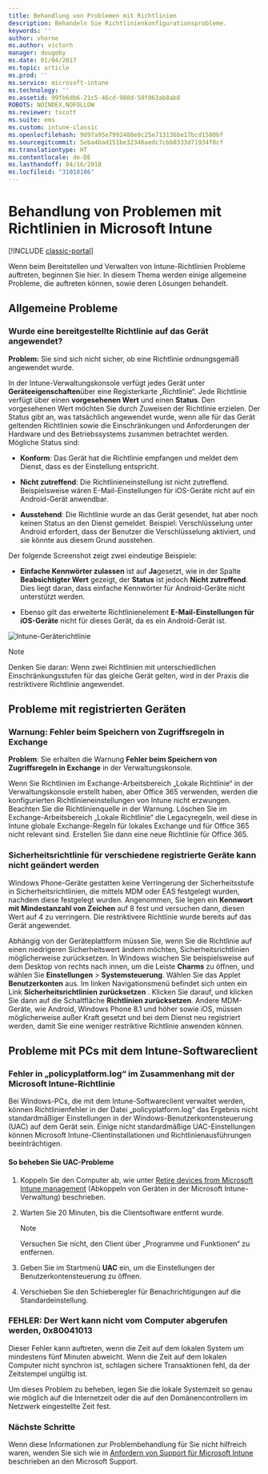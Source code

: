```yaml
---
title: Behandlung von Problemen mit Richtlinien
description: Behandeln Sie Richtlinienkonfigurationsprobleme.
keywords: ''
author: vhorne
ms.author: victorh
manager: dougeby
ms.date: 01/04/2017
ms.topic: article
ms.prod: ''
ms.service: microsoft-intune
ms.technology: ''
ms.assetid: 99fb6db6-21c5-46cd-980d-50f063ab8ab8
ROBOTS: NOINDEX,NOFOLLOW
ms.reviewer: tscott
ms.suite: ems
ms.custom: intune-classic
ms.openlocfilehash: 9d9fa95e7992488e8c25e713136be17bcd1580bf
ms.sourcegitcommit: 5eba4bad151be32346aedc7cbb0333d71934f8cf
ms.translationtype: HT
ms.contentlocale: de-DE
ms.lasthandoff: 04/16/2018
ms.locfileid: "31018106"
---
```

# <a name="troubleshoot-policies-in-microsoft-intune"></a>Behandlung von Problemen mit Richtlinien in Microsoft Intune

[!INCLUDE [classic-portal](../includes/classic-portal.md)]

Wenn beim Bereitstellen und Verwalten von Intune-Richtlinien Probleme auftreten, beginnen Sie hier. In diesem Thema werden einige allgemeine Probleme, die auftreten können, sowie deren Lösungen behandelt.

## <a name="general-issues"></a>Allgemeine Probleme

### <a name="was-a-deployed-policy-applied-to-the-device"></a>Wurde eine bereitgestellte Richtlinie auf das Gerät angewendet?
**Problem:** Sie sind sich nicht sicher, ob eine Richtlinie ordnungsgemäß angewendet wurde.

In der Intune-Verwaltungskonsole verfügt jedes Gerät unter **Geräteeigenschaften**über eine Registerkarte „Richtlinie“. Jede Richtlinie verfügt über einen **vorgesehenen Wert** und einen **Status**. Den vorgesehenen Wert möchten Sie durch Zuweisen der Richtlinie erzielen. Der Status gibt an, was tatsächlich angewendet wurde, wenn alle für das Gerät geltenden Richtlinien sowie die Einschränkungen und Anforderungen der Hardware und des Betriebssystems zusammen betrachtet werden. Mögliche Status sind:

-   **Konform**: Das Gerät hat die Richtlinie empfangen und meldet dem Dienst, dass es der Einstellung entspricht.

-   **Nicht zutreffend**: Die Richtlinieneinstellung ist nicht zutreffend. Beispielsweise wären E-Mail-Einstellungen für iOS-Geräte nicht auf ein Android-Gerät anwendbar.

-   **Ausstehend**: Die Richtlinie wurde an das Gerät gesendet, hat aber noch keinen Status an den Dienst gemeldet. Beispiel: Verschlüsselung unter Android erfordert, dass der Benutzer die Verschlüsselung aktiviert, und sie könnte aus diesem Grund ausstehen.

Der folgende Screenshot zeigt zwei eindeutige Beispiele:

-   **Einfache Kennwörter zulassen** ist auf **Ja**gesetzt, wie in der Spalte **Beabsichtigter Wert** gezeigt, der **Status** ist jedoch **Nicht zutreffend**. Dies liegt daran, dass einfache Kennwörter für Android-Geräte nicht unterstützt werden.

-   Ebenso gilt das erweiterte Richtlinienelement **E-Mail-Einstellungen für iOS-Geräte** nicht für dieses Gerät, da es ein Android-Gerät ist.

![Intune-Geräterichtlinie](../media/Intune-Device-Policy-v.2.jpg)

> [!NOTE]
> Denken Sie daran: Wenn zwei Richtlinien mit unterschiedlichen Einschränkungsstufen für das gleiche Gerät gelten, wird in der Praxis die restriktivere Richtlinie angewendet.


## <a name="issues-with-enrolled-devices"></a>Probleme mit registrierten Geräten

### <a name="alert-saving-of-access-rules-to-exchange-has-failed"></a>Warnung: Fehler beim Speichern von Zugriffsregeln in Exchange
**Problem**: Sie erhalten die Warnung **Fehler beim Speichern von Zugriffsregeln in Exchange**  in der Verwaltungskonsole.

Wenn Sie Richtlinien im Exchange-Arbeitsbereich „Lokale Richtlinie“ in der Verwaltungskonsole erstellt haben, aber Office 365 verwenden, werden die konfigurierten Richtlinieneinstellungen von Intune nicht erzwungen. Beachten Sie die Richtlinienquelle in der Warnung.  Löschen Sie im Exchange-Arbeitsbereich „Lokale Richtlinie“ die Legacyregeln, weil diese in Intune globale Exchange-Regeln für lokales Exchange und für Office 365 nicht relevant sind. Erstellen Sie dann eine neue Richtlinie für Office 365.

### <a name="cannot-change-security-policy-for-various-enrolled-devices"></a>Sicherheitsrichtlinie für verschiedene registrierte Geräte kann nicht geändert werden
Windows Phone-Geräte gestatten keine Verringerung der Sicherheitsstufe in Sicherheitsrichtlinien, die mittels MDM oder EAS festgelegt wurden, nachdem diese festgelegt wurden. Angenommen, Sie legen ein **Kennwort mit Mindestanzahl von Zeichen** auf 8 fest und versuchen dann, diesen Wert auf 4 zu verringern. Die restriktivere Richtlinie wurde bereits auf das Gerät angewendet.

Abhängig von der Geräteplattform müssen Sie, wenn Sie die Richtlinie auf einen niedrigeren Sicherheitswert ändern möchten, Sicherheitsrichtlinien möglicherweise zurücksetzen.
In Windows wischen Sie beispielsweise auf dem Desktop von rechts nach innen, um die Leiste **Charms** zu öffnen, und wählen Sie **Einstellungen** &gt; **Systemsteuerung**.  Wählen Sie das Applet **Benutzerkonten** aus.
Im linken Navigationsmenü befindet sich unten ein Link **Sicherheitsrichtlinien zurücksetzen** . Klicken Sie darauf, und klicken Sie dann auf die Schaltfläche **Richtlinien zurücksetzen**.
Andere MDM-Geräte, wie Android, Windows Phone 8.1 und höher sowie iOS, müssen möglicherweise außer Kraft gesetzt und bei dem Dienst neu registriert werden, damit Sie eine weniger restriktive Richtlinie anwenden können.

## <a name="issues-with-pcs-that-run-the-intune-software-client"></a>Probleme mit PCs mit dem Intune-Softwareclient

### <a name="microsoft-intune-policy-related-errors-in-policyplatformlog"></a>Fehler in „policyplatform.log“ im Zusammenhang mit der Microsoft Intune-Richtlinie
Bei Windows-PCs, die mit dem Intune-Softwareclient verwaltet werden, können Richtlinienfehler in der Datei „policyplatform.log“ das Ergebnis nicht standardmäßiger Einstellungen in der Windows-Benutzerkontensteuerung (UAC) auf dem Gerät sein. Einige nicht standardmäßige UAC-Einstellungen können Microsoft Intune-Clientinstallationen und Richtlinienausführungen beeinträchtigen.

#### <a name="to-resolve-uac-issues"></a>So beheben Sie UAC-Probleme

1.  Koppeln Sie den Computer ab, wie unter [Retire devices from Microsoft Intune management](/intune-classic/deploy-use/retire-devices-from-microsoft-intune-management) (Abkoppeln von Geräten in der Microsoft Intune-Verwaltung) beschrieben.

2.  Warten Sie 20 Minuten, bis die Clientsoftware entfernt wurde.

    > [!NOTE]
    > Versuchen Sie nicht, den Client über „Programme und Funktionen“ zu entfernen.

3.  Geben Sie im Startmenü **UAC** ein, um die Einstellungen der Benutzerkontensteuerung zu öffnen.

4.  Verschieben Sie den Schieberegler für Benachrichtigungen auf die Standardeinstellung.

### <a name="error-cannot-obtain-the-value-from-the-computer-0x80041013"></a>FEHLER: Der Wert kann nicht vom Computer abgerufen werden, 0x80041013
Dieser Fehler kann auftreten, wenn die Zeit auf dem lokalen System um mindestens fünf Minuten abweicht. Wenn die Zeit auf dem lokalen Computer nicht synchron ist, schlagen sichere Transaktionen fehl, da der Zeitstempel ungültig ist.

Um dieses Problem zu beheben, legen Sie die lokale Systemzeit so genau wie möglich auf die Internetzeit oder die auf den Domänencontrollern im Netzwerk eingestellte Zeit fest.








### <a name="next-steps"></a>Nächste Schritte
Wenn diese Informationen zur Problembehandlung für Sie nicht hilfreich waren, wenden Sie sich wie in [Anfordern von Support für Microsoft Intune](how-to-get-support-for-microsoft-intune.md) beschrieben an den Microsoft Support.
